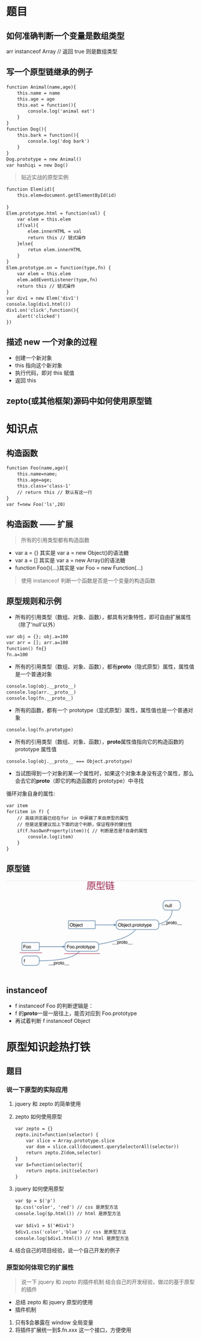 # 题目

## 如何准确判断一个变量是数组类型

arr instanceof Array // 返回 true 则是数组类型

## 写一个原型链继承的例子

```
function Animal(name,age){
    this.name = name
    this.age = age
    this.eat = function(){
        console.log('animal eat')
    }
}
function Dog(){
    this.bark = function(){
        console.log('dog bark')
    }
}
Dog.prototype = new Animal()
var hashiqi = new Dog()
```

> 贴近实战的原型实例

```
function Elem(id){
    this.elem=document.getElementById(id)

}
Elem.prototype.html = function(val) {
    var elem = this.elem
    if(val){
        elem.innerHTML = val
        return this // 链式操作
    }else{
        retun elem.innerHTML
    }
}
Elem.prototype.on = function(type,fn) {
    var elem = this.elem
    elem.addEventListener(type,fn)
    return this // 链式操作
}
var div1 = new Elem('div1')
console.log(div1.html())
div1.on('click',function(){
    alert('clicked')
})
```

## 描述 new 一个对象的过程

- 创建一个新对象
- this 指向这个新对象
- 执行代码，即对 this 赋值
- 返回 this

## zepto(或其他框架)源码中如何使用原型链

# 知识点

## 构造函数

```
function Foo(name,age){
    this.name=name;
    this.age=age;
    this.class='class-1'
    // return this // 默认有这一行
}
var f=new Foo('ls',20)
```

## 构造函数 —— 扩展

> 所有的引用类型都有构造函数

- var a = {} 其实是 var a = new Object()的语法糖
- var a = [] 其实是 var a = new Array()的语法糖
- function Foo(){...}其实是 var Foo = new Function(...)

> 使用 instanceof 判断一个函数是否是一个变量的构造函数

## 原型规则和示例

- 所有的引用类型（数组、对象、函数），都具有对象特性，即可自由扩展属性（除了‘null’以外）

```
var obj = {}; obj.a=100
var arr = []; arr.a=100
function() fn{}
fn.a=100
```

- 所有的引用类型（数组、对象、函数），都有**proto**（隐式原型）属性，属性值是一个普通对象

```
console.log(obj.__proto__)
console.log(arr.__proto__)
console.log(fn.__proto__)
```

- 所有的函数，都有一个 prototype（显式原型）属性，属性值也是一个普通对象

```
console.log(fn.prototype)
```

- 所有的引用类型（数组、对象、函数），**proto**属性值指向它的构造函数的 prototype 属性值

```
console.log(obj.__proto__ === Object.prototype)
```

- 当试图得到一个对象的某一个属性时，如果这个对象本身没有这个属性，那么会去它的**proto**（即它的构造函数的 prototype）中寻找

循环对象自身的属性:

```
var item
for(item in f) {
    // 高级浏览器已经在for in 中屏蔽了来自原型的属性
    // 但是这里建议加上下面的这个判断，保证程序的健壮性
    if(f.hasOwnProperty(item)){ // 判断是否是f自身的属性
        console.log(item)
    }
}
```

## 原型链

![原型链示意图](./images/原型链.png)

## instanceof

- f instanceof Foo 的判断逻辑是：
- f 的**proto**一层一层往上，能否对应到 Foo.prototype
- 再试着判断 f instanceof Object

# 原型知识趁热打铁

## 题目

### 说一下原型的实际应用

1. jquery 和 zepto 的简单使用
2. zepto 如何使用原型

   ```
   var zepto = {}
   zepto.init=function(selector) {
       var slice = Array.prototype.slice
       var dom = slice.call(document.querySelectorAll(selector))
       return zepto.Z(dom,selector)
   }
   var $=function(selector){
       return zepto.init(selector)
   }
   ```

3. jquery 如何使用原型

   ```
   var $p = $('p')
   $p.css('color', 'red') // css 是原型方法
   console.log($p.html()) // html 是原型方法

   var $div1 = $('#div1')
   $div1.css('color','blue') // css 是原型方法
   console.log($div1.html()) // html 是原型方法
   ```

4. 结合自己的项目经验，说一个自己开发的例子

### 原型如何体现它的扩展性

> 说一下 jquery 和 zepto 的插件机制
> 结合自己的开发经验，做过的基于原型的插件

- 总结 zepto 和 jquery 原型的使用
- 插件机制

1. 只有\$会暴露在 window 全局变量
2. 将插件扩展统一到\$.fn.xxx 这一个接口，方便使用
